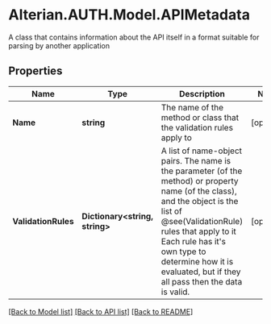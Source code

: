 # Alterian.AUTH.Model.APIMetadata
A class that contains information about the API itself in a format suitable for parsing by another application

## Properties

Name | Type | Description | Notes
------------ | ------------- | ------------- | -------------
**Name** | **string** | The name of the method or class that the validation rules apply to | [optional] 
**ValidationRules** | **Dictionary&lt;string, string&gt;** | A list of name-object pairs. The name is the parameter (of the method) or property name (of the class), and the object is the list of @see(ValidationRule) rules that apply to it             Each rule has it&#39;s own type to determine how it is evaluated, but if they all pass then the data is valid. | [optional] 

[[Back to Model list]](../README.md#documentation-for-models) [[Back to API list]](../README.md#documentation-for-api-endpoints) [[Back to README]](../README.md)

